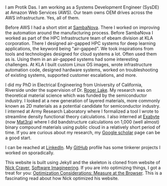 
I am Protik Das. 
I am working as a Systems Development Engineer (SysDE) at Amazon Web Services (AWS). 
Our team owns OEM drives across the AWS infrastructure. 
Yes, all of them.

Before AWS I had a short stint at [SambaNova](http://sambanova.ai). 
There I worked on improving the automation around the manufacturing process. 
Before SambaNova I worked as part of the HPC Infrastructure team of ebeam division 
at KLA corporation. 
There I designed air-gapped HPC systems for deep learning applications, 
the keyword being "air-gapped". 
We took inspirations from tools and technologies designed for cloud systems a lot. 
Often used them as is. 
Using them in an air-gapped systems had some interesting challenges. 
At KLA I built custom Linux OS images, wrote infrastructure automation code, 
designed hardware systems, worked on troubleshooting of existing systems, 
supported customer escalations, and more.

I did my PhD in Electrical Engineering from University of California, 
Riverside under the supervision of Dr. [Roger Lake](https://intra.ece.ucr.edu/~rlake/). 
My research was on theoretical material science which was funded by the semiconductor industry. 
I looked at a new generation of layered materials, more commonly known as 2D materials as a potential candidate for semiconductor industry. 
I interned at Army Research Laboratory 
where I formalized a tool I wrote to streamline density functional theory calculations. 
I also interned at [Exabyte](https://exabyte.io/) (now [Mat3ra](https://mat3ra.com/)) 
where I did bandstructure calculations on 1,000 (well almost) binary compound materials 
using public cloud in a relatively short period of time. 
If you are curious about my research, 
my [Google scholar](https://scholar.google.com/citations?user=RcgIf7MAAAAJ&hl=en) page can be a good start.

I can be reached at [LinkedIn](https://www.linkedin.com/in/protik-das/). 
My [GitHub](https://github.com/protik77) profile has some tinkerer projects I worked on sporadically.

This website is built using Jekyll and the skeleton is cloned from website of [Nick Craver](https://nickcraver.com/), 
[Software Imagineering](https://github.com/NickCraver/nickcraver.github.com). 
If you are into optimizing things, 
I got a treat for you: [Optimization Considerations: Measure at the Browser](https://nickcraver.com/blog/2015/03/24/optimization-considerations/). 
This is a fascinating read about how Nick optimized his website.
